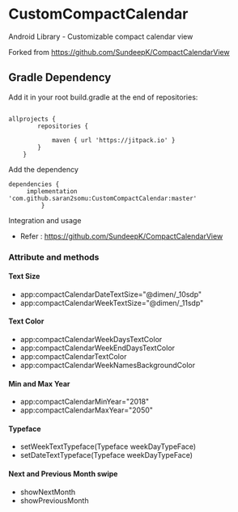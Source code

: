 # CustomCompactCalendar
Android Library - Customizable compact calendar view

Forked from https://github.com/SundeepK/CompactCalendarView

## Gradle Dependency

Add it in your root build.gradle at the end of repositories:
```jshelllanguage

allprojects {
		repositories {
		    
			maven { url 'https://jitpack.io' }
		}
	}

```
Add the dependency
```jshelllanguage
dependencies {
     implementation 'com.github.saran2somu:CustomCompactCalendar:master'
	     }
```

Integration and usage 

* Refer : https://github.com/SundeepK/CompactCalendarView

### Attribute and methods

#### Text Size
*  app:compactCalendarDateTextSize="@dimen/_10sdp"
*  app:compactCalendarWeekTextSize="@dimen/_11sdp"   

#### Text Color
* app:compactCalendarWeekDaysTextColor
* app:compactCalendarWeekEndDaysTextColor
* app:compactCalendarTextColor
* app:compactCalendarWeekNamesBackgroundColor

#### Min and Max Year 
* app:compactCalendarMinYear="2018"
* app:compactCalendarMaxYear="2050"

#### Typeface 
* setWeekTextTypeface(Typeface weekDayTypeFace)
* setDateTextTypeface(Typeface weekDayTypeFace)

#### Next and Previous Month swipe 
* showNextMonth
* showPreviousMonth








